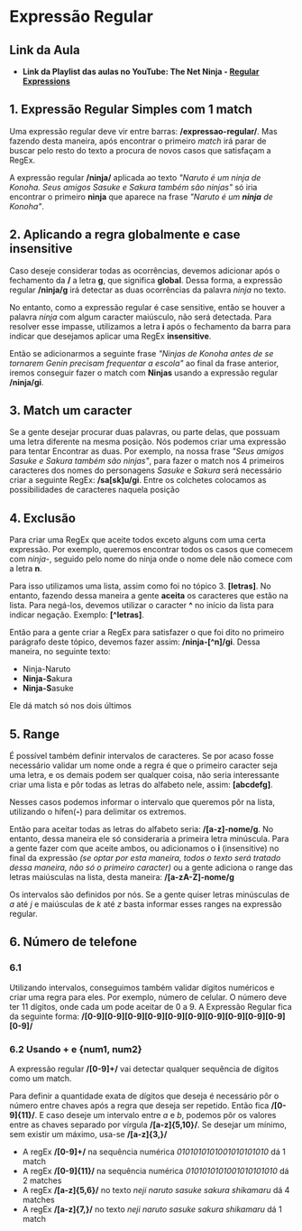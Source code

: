# Expressão Regular

## Link da Aula
* **Link da Playlist das aulas no YouTube: The Net Ninja - [Regular Expressions](https://www.youtube.com/playlist?list=PL4cUxeGkcC9g6m_6Sld9Q4jzqdqHd2HiD)**

## 1. Expressão Regular Simples com 1 match

Uma expressão regular deve vir entre barras: **/expressao-regular/**. Mas fazendo desta maneira, após encontrar o primeiro *match* irá parar de buscar pelo resto do texto a procura de novos casos que satisfaçam a RegEx. 

A expressão regular **/ninja/** aplicada ao texto *"Naruto é um ninja de Konoha. Seus amigos Sasuke e Sakura também são ninjas"* só iria encontrar o primeiro **ninja** que aparece na frase *"Naruto é um **ninja** de Konoha"*.

## 2. Aplicando a regra globalmente e case insensitive

Caso deseje considerar todas as ocorrências, devemos adicionar após o fechamento da **/** a letra **g**, que significa **global**. Dessa forma, a expressão regular **/ninja/g** irá detectar as duas ocorrências da palavra *ninja* no texto.

No entanto, como a expressão regular é case sensitive, então se houver a palavra *ninja* com algum caracter maiúsculo, não será detectada. Para resolver esse impasse, utilizamos a letra **i** após o fechamento da barra para indicar que desejamos aplicar uma RegEx **insensitive**.

Então se adicionarmos a seguinte frase *"Ninjas de Konoha antes de se tornarem Genin precisam frequentar a escola"* ao final da frase anterior, iremos conseguir fazer o match com **Ninjas** usando a expressão regular **/ninja/gi**.

## 3. Match um caracter

Se a gente desejar procurar duas palavras, ou parte delas, que possuam uma letra diferente na mesma posição. Nós podemos criar uma expressão para tentar Encontrar as duas. Por exemplo, na nossa frase *"Seus amigos Sasuke e Sakura também são ninjas"*, para fazer o match nos 4 primeiros caracteres dos nomes do personagens *Sasuke* e *Sakura* será necessário criar a seguinte RegEx: **/sa[sk]u/gi**. Entre os colchetes colocamos as possibilidades de caracteres naquela posição

## 4. Exclusão

Para criar uma RegEx que aceite todos exceto alguns com uma certa expressão. Por exemplo, queremos encontrar todos os casos que comecem com *ninja-*, seguido pelo nome do ninja onde o nome dele não comece com a letra **n**.

Para isso utilizamos uma lista, assim como foi no tópico 3. **[letras]**. No entanto, fazendo dessa maneira a gente **aceita** os caracteres que estão na lista. Para negá-los, devemos utilizar o caracter **^** no início da lista para indicar negação. Exemplo: **[^letras]**.

Então para a gente criar a RegEx para satisfazer o que foi dito no primeiro parágrafo deste tópico, devemos fazer assim: **/ninja-[^n]/gi**. Dessa maneira, no seguinte texto:

* Ninja-Naruto
* **Ninja-S**akura
* **Ninja-S**asuke

Ele dá match só nos dois últimos


## 5. Range

É possível também definir intervalos de caracteres. Se por acaso fosse necessário validar um nome onde a regra é que o primeiro caracter seja uma letra, e os demais podem ser qualquer coisa, não seria interessante criar uma lista e pôr todas as letras do alfabeto nele, assim: **[abcdefg]**.

Nesses casos podemos informar o intervalo que queremos pôr na lista, utilizando o hífen(**-**) para delimitar os extremos.

Então para aceitar todas as letras do alfabeto seria: **/[a-z]-nome/g**. No entanto, dessa maneira ele só consideraria a primeira letra minúscula. Para a gente fazer com que aceite ambos, ou adicionamos o **i** (insensitive) no final da expressão *(se optar por esta maneira, todos o texto será tratado dessa maneira, não só o primeiro caracter)* ou a gente adiciona o range das letras maiúsculas na lista, desta maneira: **/[a-zA-Z]-nome/g**

Os intervalos são definidos por nós. Se a gente quiser letras minúsculas de *a* até *j* e maiúsculas de *k* até *z* basta informar esses ranges na expressão regular.

## 6. Número de telefone

### 6.1

Utilizando intervalos, conseguimos também validar dígitos numéricos e criar uma regra para eles. Por exemplo, número de celular. O número deve ter 11 dígitos, onde cada um pode aceitar de 0 a 9. A Expressão Regular fica da seguinte forma: **/[0-9][0-9][0-9][0-9][0-9][0-9][0-9][0-9][0-9][0-9][0-9]/**

### 6.2 Usando + e {num1, num2}

A expressão regular **/[0-9]+/** vai detectar qualquer sequência de dígitos como um match. 

Para definir a quantidade exata de dígitos que deseja é necessário pôr o número entre chaves após a regra que deseja ser repetido. Então fica **/[0-9]{11}/**. E caso deseje um intervalo entre *a* e *b*, podemos pôr os valores entre as chaves separado por vírgula **/[a-z]{5,10}/**. Se desejar um mínimo, sem existir um máximo, usa-se **/[a-z]{3,}/**

- A regEx **/[0-9]+/** na sequência numérica *0101010101001010101010* dá 1 match
- A regEx **/[0-9]{11}/** na sequência numérica *0101010101001010101010* dá 2 matches
- A regEx **/[a-z]{5,6}/** no texto *neji naruto sasuke sakura shikamaru* dá 4 matches
- A regEx **/[a-z]{7,}/** no texto *neji naruto sasuke sakura shikamaru* dá 1 match
